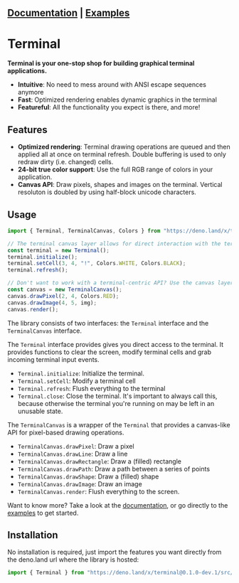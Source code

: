 [**Documentation**]() | [**Examples**]()
---

# Terminal

**Terminal is your one-stop shop for building graphical terminal applications.**

* **Intuitive**: No need to mess around with ANSI escape sequences anymore
* **Fast**: Optimized rendering enables dynamic graphics in the terminal
* **Featureful**: All the functionality you expect is there, and more!

## Features

* **Optimized rendering**: Terminal drawing operations are queued and then applied all at once on terminal refresh. Double buffering is used to only redraw dirty (i.e. changed) cells.
* **24-bit true color support**: Use the full RGB range of colors in your application.
* **Canvas API**: Draw pixels, shapes and images on the terminal. Vertical resoluton is doubled by using half-block unicode characters.

## Usage

```typescript
import { Terminal, TerminalCanvas, Colors } from "https://deno.land/x/terminal@0.1.0-dev.1/src/mod.ts";

// The terminal canvas layer allows for direct interaction with the terminal
const terminal = new Terminal();
terminal.initialize();
terminal.setCell(3, 4, "!", Colors.WHITE, Colors.BLACK);
terminal.refresh();

// Don't want to work with a terminal-centric API? Use the canvas layer to work directly with pixels and images
const canvas = new TerminalCanvas();
canvas.drawPixel(2, 4, Colors.RED);
canvas.drawImage(4, 5, img);
canvas.render();
```

The library consists of two interfaces: the `Terminal` interface and the `TerminalCanvas` interface.

The `Terminal` interface provides gives you direct access to the terminal. It provides functions to clear the screen, modify terminal cells and grab incoming terminal input events.

* `Terminal.initialize`: Initialize the terminal.
* `Terminal.setCell`: Modify a terminal cell
* `Terminal.refresh`: Flush everything to the terminal
* `Terminal.close`: Close the terminal. It's important to always call this, because otherwise the terminal you're running on may be left in an unusable state.

The `TerminalCanvas` is a wrapper of the `Terminal` that provides a canvas-like API for pixel-based drawing operations.

* `TerminalCanvas.drawPixel`: Draw a pixel
* `TerminalCanvas.drawLine`: Draw a line
* `TerminalCanvas.drawRectangle`: Draw a (filled) rectangle
* `TerminalCanvas.drawPath`: Draw a path between a series of points
* `TerminalCanvas.drawShape`: Draw a (filled) shape
* `TerminalCanvas.drawImage`: Draw an image
* `TerminalCanvas.render`: Flush everything to the screen.

Want to know more? Take a look at the [documentation](), or go directly to the [examples]() to get started.

## Installation

No installation is required, just import the features you want directly from the deno.land url where the library is hosted:

```typescript
import { Terminal } from "https://deno.land/x/terminal@0.1.0-dev.1/src/mod.ts";
```